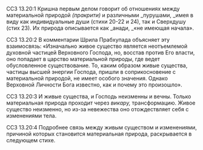 ССЗ 13.20:1	Кришна первым делом говорит об отношениях между материальной природой _(пракрити)_ и различными _пурушами, _имея в виду как индивидуальные души (стихи 20-22 и 24), так и Сверхдушу (стих 23). Их природа описывается как _анади, _«не имеющая начала».

ССЗ 13.20:2	В комментарии Шрила Прабхупада объясняет эту взаимосвязь: «Изначально живое существо является неотъемлемой духовной частицей Верховного Господа, но, восстав против Его власти, оно попадает в царство материальной природы, где ведет обусловленное существование. То, каким образом живые существа, частицы высшей энергии Господа, пришли в соприкосновение с материальной природой, не имеет особого значения. Однако Верховной Личности Бога известно, как и почему это произошло».

ССЗ 13.20:3	И живые существа, и Господь неизменны и вечны. Только материальная природа проходит через _викару,_ трансформацию. Живое существо неизменно, но из-за невежества оно отождествляет себя с изменениями тела.

ССЗ 13.20:4	Подробнее связь между живым существом и изменениями, причиной которых становится материальная природа, раскрывается в следующем стихе.